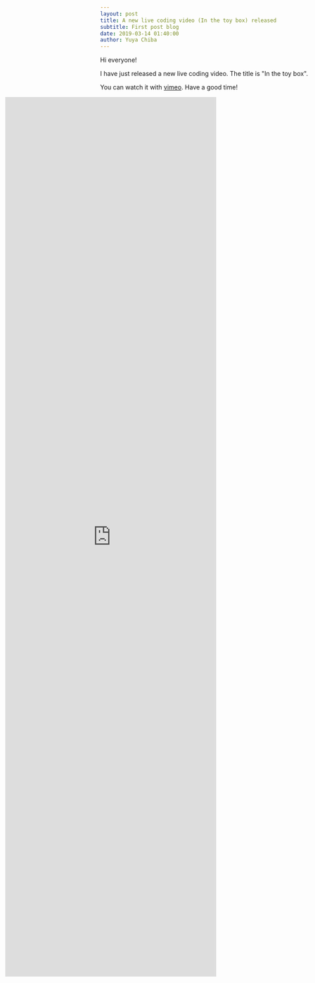 ```yaml
---
layout: post
title: A new live coding video (In the toy box) released
subtitle: First post blog
date: 2019-03-14 01:40:00
author: Yuya Chiba
---
```


Hi everyone!

I have just released a new live coding video.
The title is "In the toy box".

You can watch it with [vimeo][1].
Have a good time!

<iframe src="https://player.vimeo.com/video/323252979?" style="position:absolute;left:12px;width:50%;height:50%;" frameborder="0" webkitallowfullscreen mozallowfullscreen allowfullscreen></iframe>
<script src="https://player.vimeo.com/api/player.js"></script>
<br><br><br><br><br><br>

[1]: https://vimeo.com/323252979

